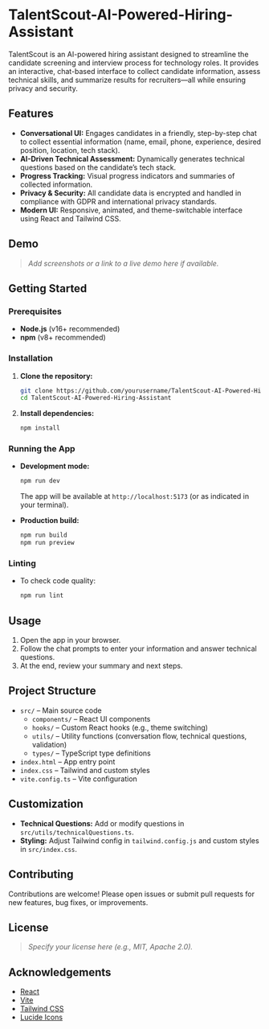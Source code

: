 # TalentScout-AI-Powered-Hiring-Assistant

TalentScout is an AI-powered hiring assistant designed to streamline the candidate screening and interview process for technology roles. It provides an interactive, chat-based interface to collect candidate information, assess technical skills, and summarize results for recruiters—all while ensuring privacy and security.

## Features

- **Conversational UI:** Engages candidates in a friendly, step-by-step chat to collect essential information (name, email, phone, experience, desired position, location, tech stack).
- **AI-Driven Technical Assessment:** Dynamically generates technical questions based on the candidate’s tech stack.
- **Progress Tracking:** Visual progress indicators and summaries of collected information.
- **Privacy & Security:** All candidate data is encrypted and handled in compliance with GDPR and international privacy standards.
- **Modern UI:** Responsive, animated, and theme-switchable interface using React and Tailwind CSS.

## Demo

> _Add screenshots or a link to a live demo here if available._

## Getting Started

### Prerequisites

- **Node.js** (v16+ recommended)
- **npm** (v8+ recommended)

### Installation

1. **Clone the repository:**
   ```bash
   git clone https://github.com/yourusername/TalentScout-AI-Powered-Hiring-Assistant.git
   cd TalentScout-AI-Powered-Hiring-Assistant
   ```

2. **Install dependencies:**
   ```bash
   npm install
   ```

### Running the App

- **Development mode:**
  ```bash
  npm run dev
  ```
  The app will be available at `http://localhost:5173` (or as indicated in your terminal).

- **Production build:**
  ```bash
  npm run build
  npm run preview
  ```

### Linting

- To check code quality:
  ```bash
  npm run lint
  ```

## Usage

1. Open the app in your browser.
2. Follow the chat prompts to enter your information and answer technical questions.
3. At the end, review your summary and next steps.

## Project Structure

- `src/` – Main source code
  - `components/` – React UI components
  - `hooks/` – Custom React hooks (e.g., theme switching)
  - `utils/` – Utility functions (conversation flow, technical questions, validation)
  - `types/` – TypeScript type definitions
- `index.html` – App entry point
- `index.css` – Tailwind and custom styles
- `vite.config.ts` – Vite configuration

## Customization

- **Technical Questions:** Add or modify questions in `src/utils/technicalQuestions.ts`.
- **Styling:** Adjust Tailwind config in `tailwind.config.js` and custom styles in `src/index.css`.

## Contributing

Contributions are welcome! Please open issues or submit pull requests for new features, bug fixes, or improvements.

## License

> _Specify your license here (e.g., MIT, Apache 2.0)._

## Acknowledgements

- [React](https://react.dev/)
- [Vite](https://vitejs.dev/)
- [Tailwind CSS](https://tailwindcss.com/)
- [Lucide Icons](https://lucide.dev/)
